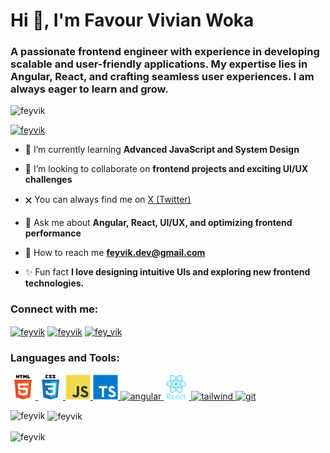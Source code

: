 <h1 align="left">Hi 👋, I'm Favour Vivian Woka</h1>
<h3 align="left">A passionate frontend engineer with experience in developing scalable and user-friendly applications. My expertise lies in Angular, React, and crafting seamless user experiences. I am always eager to learn and grow.</h3>

<p> <img src="https://komarev.com/ghpvc/?username=feyvik&amp;label=Profile%20views&amp;color=0e75b6&amp;style=flat" alt="feyvik" /> </p>

<p> <a href="https://x.com/feyvik" target="_blank"><img src="https://img.shields.io/twitter/follow/feyvik?logo=twitter&amp;style=for-the-badge" alt="feyvik" /></a> </p>

- 🌱 I’m currently learning **Advanced JavaScript and System Design**

- 🛟️ I’m looking to collaborate on **frontend projects and exciting UI/UX challenges**

- 🗙️ You can always find me on [X (Twitter)](https://x.com/feyvik)

- 💬 Ask me about **Angular, React, UI/UX, and optimizing frontend performance**

- 📧 How to reach me **feyvik.dev@gmail.com**

- ✨ Fun fact **I love designing intuitive UIs and exploring new frontend technologies.**

<h3>Connect with me:</h3>
<p>
<a href="https://x.com/feyvik" target="_blank"><img align="center" src="https://raw.githubusercontent.com/rahuldkjain/github-profile-readme-generator/master/src/images/icons/Social/twitter.svg" alt="feyvik" height="30" width="40" /></a>
<a href="https://linkedin.com/in/feyvik" target="_blank"><img align="center" src="https://raw.githubusercontent.com/rahuldkjain/github-profile-readme-generator/master/src/images/icons/Social/linked-in-alt.svg" alt="feyvik" height="30" width="40" /></a>
<a href="https://www.instagram.com/fey_vik/" target="_blank"><img align="center" src="https://raw.githubusercontent.com/rahuldkjain/github-profile-readme-generator/master/src/images/icons/Social/instagram.svg" alt="fey_vik" height="30" width="40" /></a>
</p>

<h3>Languages and Tools:</h3>
<p> 
  <a href="https://www.w3.org/html/" target="_blank" rel="noreferrer"> <img src="https://raw.githubusercontent.com/devicons/devicon/master/icons/html5/html5-original-wordmark.svg" alt="html5" width="40" height="40"/> </a> 
  <a href="https://www.w3schools.com/css/" target="_blank" rel="noreferrer"> <img src="https://raw.githubusercontent.com/devicons/devicon/master/icons/css3/css3-original-wordmark.svg" alt="css3" width="40" height="40"/> </a> 
  <a href="https://developer.mozilla.org/en-US/docs/Web/JavaScript" target="_blank" rel="noreferrer"> <img src="https://raw.githubusercontent.com/devicons/devicon/master/icons/javascript/javascript-original.svg" alt="javascript" width="40" height="40"/> </a> 
  <a href="https://www.typescriptlang.org/" target="_blank" rel="noreferrer"> <img src="https://raw.githubusercontent.com/devicons/devicon/master/icons/typescript/typescript-original.svg" alt="typescript" width="40" height="40"/> </a>
  <a href="https://angular.io/" target="_blank" rel="noreferrer"> <img src="https://angular.io/assets/images/logos/angular/angular.svg" alt="angular" width="40" height="40"/> </a> 
  <a href="https://reactjs.org/" target="_blank" rel="noreferrer"> <img src="https://raw.githubusercontent.com/devicons/devicon/master/icons/react/react-original-wordmark.svg" alt="react" width="40" height="40"/> </a>
  <a href="https://tailwindcss.com/" target="_blank" rel="noreferrer"> <img src="https://www.vectorlogo.zone/logos/tailwindcss/tailwindcss-icon.svg" alt="tailwind" width="40" height="40"/> </a>
  <a href="https://git-scm.com/" target="_blank" rel="noreferrer"> <img src="https://www.vectorlogo.zone/logos/git-scm/git-scm-icon.svg" alt="git" width="40" height="40"/> </a>
</p>

<p><img align="left" src="https://github-readme-stats.vercel.app/api/top-langs?username=feyvik&amp;show_icons=true&amp;locale=en&amp;layout=compact" alt="feyvik" /></p>

<p>&nbsp;<img align="center" src="https://github-readme-stats.vercel.app/api?username=feyvik&amp;show_icons=true&amp;locale=en" alt="feyvik" /></p>

<p><img align="center" src="https://github-readme-streak-stats.herokuapp.com/?user=feyvik&amp;" alt="feyvik" /></p>

